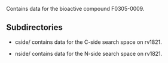 Contains data for the bioactive compound F0305-0009.

## Subdirectories

- cside/ contains data for the C-side search space on rv1821.

- nside/ contains data for the N-side search space on rv1821.

